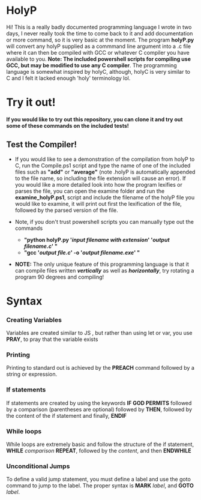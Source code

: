 # HolyP

Hi! This is a really badly documented programming language I wrote in two days, I never really took the time to come back to it and add documentation or more command, so it is very basic at the moment. The program **holyP.py** will convert any holyP supplied as a commmand line argument into a .c file where it can then be compiled with GCC or whatever C compiler you have available to you. **Note: The included powershell scripts for compiling use GCC, but may be modified to use any C compiler**. The programming language is somewhat inspired by holyC, although, holyC is very similar to C and I felt it lacked enough 'holy' terminology lol.

# Try it out!
#### If you would like to try out this repository, you can clone it and try out some of these commands on the included tests!

## Test the Compiler!
- If you would like to see a demonstration of the compilation from holyP to C, run the Compile.ps1 script and type the name of one of the included files such as **"add"** or **"average"** (note .holyP is automatically appended to the file name, so including the file extension will cause an error).  If you would like a more detailed look into how the program lexifies or parses the file, you can open the examine folder and run the **examine_holyP.ps1**, script and include the filename of the holyP file you would like to examine, it will print out first the lexification of the file, followed by the parsed version of the file.


- Note, if you don't trust powershell scripts you can manually type out the commands
	- **"python holyP.py '*input filename with extension*' '*output filename.c*' "**
	- **"gcc  '*output file.c*' -o '*output filename.exe*' "**
- **NOTE:** The only unique feature of this programming language is that it can compile files written ***vertically*** as well as ***horizontally***, try rotating a program 90 degrees and compiling!


# Syntax


### Creating Variables

Variables are created similar to JS , but rather than using let or var, you use **PRAY**, to pray that the variable exists

### Printing
Printing to standard out is achieved by the **PREACH** command followed by a string or expression.

### If statements

If statements are created by using the keywords **IF GOD PERMITS** followed by a comparison (parentheses are optional) followed by **THEN**, followed by the content of the if statement and finally, **ENDIF**

### While loops

While loops are extremely basic and follow the structure of the if statement, **WHILE** *comparison* **REPEAT**, followed by the *content*, and then **ENDWHILE**

### Unconditional Jumps
To define a valid jump statement, you must define a label and use the goto command to jump to the label. The proper syntax is **MARK** *label*, and **GOTO** *label*.


